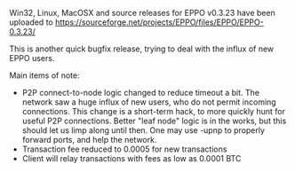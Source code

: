 Win32, Linux, MacOSX and source releases for EPPO v0.3.23 have been uploaded to
https://sourceforge.net/projects/EPPO/files/EPPO/EPPO-0.3.23/

This is another quick bugfix release, trying to deal with the influx of new EPPO users.

Main items of note:

* P2P connect-to-node logic changed to reduce timeout a bit.  The network saw a huge influx of new users, who do not permit incoming connections.  This change is a short-term hack, to more quickly hunt for useful P2P connections.  Better "leaf node" logic is in the works, but this should let us limp along until then.  One may use -upnp to properly forward ports, and help the network.
* Transaction fee reduced to 0.0005 for new transactions
* Client will relay transactions with fees as low as 0.0001 BTC

